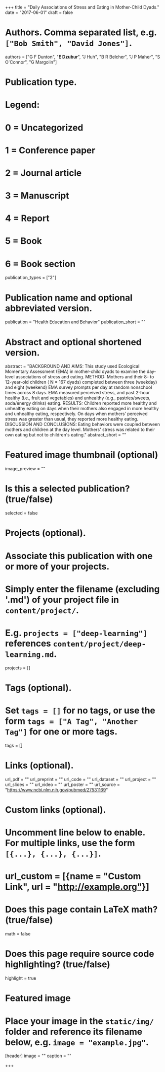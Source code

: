 +++
title = "Daily Associations of Stress and Eating in Mother-Child Dyads."
date = "2017-06-01"
draft = false

# Authors. Comma separated list, e.g. `["Bob Smith", "David Jones"]`.
authors = ["G F Dunton", "**E Dzubur**", "J Huh", "B R Belcher", "J P Maher", "S O'Connor", "G Margolin"]

# Publication type.
# Legend:
# 0 = Uncategorized
# 1 = Conference paper
# 2 = Journal article
# 3 = Manuscript
# 4 = Report
# 5 = Book
# 6 = Book section
publication_types = ["2"]

# Publication name and optional abbreviated version.
publication = "Health Education and Behavior"
publication_short = ""

# Abstract and optional shortened version.
abstract = "BACKGROUND AND AIMS: This study used Ecological Momentary Assessment (EMA) in mother-child dyads to examine the day-level associations of stress and eating. METHOD: Mothers and their 8- to 12-year-old children ( N = 167 dyads) completed between three (weekday) and eight (weekend) EMA survey prompts per day at random nonschool times across 8 days. EMA measured perceived stress, and past 2-hour healthy (i.e., fruit and vegetables) and unhealthy (e.g., pastries/sweets, soda/energy drinks) eating. RESULTS: Children reported more healthy and unhealthy eating on days when their mothers also engaged in more healthy and unhealthy eating, respectively. On days when mothers' perceived stress was greater than usual, they reported more healthy eating. DISCUSSION AND CONCLUSIONS: Eating behaviors were coupled between mothers and children at the day level. Mothers' stress was related to their own eating but not to children's eating."
abstract_short = ""

# Featured image thumbnail (optional)
image_preview = ""

# Is this a selected publication? (true/false)
selected = false

# Projects (optional).
#   Associate this publication with one or more of your projects.
#   Simply enter the filename (excluding '.md') of your project file in `content/project/`.
#   E.g. `projects = ["deep-learning"]` references `content/project/deep-learning.md`.
projects = []

# Tags (optional).
#   Set `tags = []` for no tags, or use the form `tags = ["A Tag", "Another Tag"]` for one or more tags.
tags = []

# Links (optional).
url_pdf = ""
url_preprint = ""
url_code = ""
url_dataset = ""
url_project = ""
url_slides = ""
url_video = ""
url_poster = ""
url_source = "https://www.ncbi.nlm.nih.gov/pubmed/27531169"

# Custom links (optional).
#   Uncomment line below to enable. For multiple links, use the form `[{...}, {...}, {...}]`.
# url_custom = [{name = "Custom Link", url = "http://example.org"}]

# Does this page contain LaTeX math? (true/false)
math = false

# Does this page require source code highlighting? (true/false)
highlight = true

# Featured image
# Place your image in the `static/img/` folder and reference its filename below, e.g. `image = "example.jpg"`.
[header]
image = ""
caption = ""

+++
